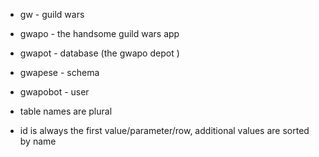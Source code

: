 - gw - guild wars
- gwapo - the handsome guild wars app
- gwapot - database (the gwapo depot )
- gwapese - schema
- gwapobot - user

- table names are plural
- id is always the first value/parameter/row, additional values are sorted by name
